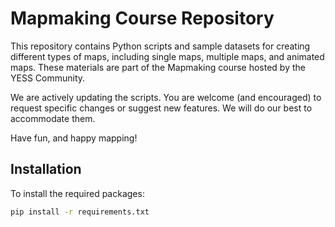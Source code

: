 # Mapmaking Course Repository

This repository contains Python scripts and sample datasets for creating different types of maps, including single maps, multiple maps, and animated maps. These materials are part of the Mapmaking course hosted by the YESS Community.

We are actively updating the scripts. You are welcome (and encouraged) to request specific changes or suggest new features. We will do our best to accommodate them.

Have fun, and happy mapping!


## Installation

To install the required packages:

```bash
pip install -r requirements.txt

